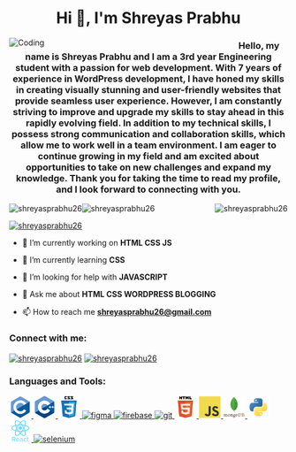 <h1 align="center">Hi 👋, I'm Shreyas Prabhu</h1>
<img align="left" alt="Coding" width="400" src="https://cdn.dribbble.com/users/1162077/screenshots/3848914/programmer.gif">
<div align="center">
  <h3>Hello, my name is Shreyas Prabhu and I am a 3rd year Engineering student with a passion for web development. With 7 years of experience in WordPress development, I have honed my skills in creating visually stunning and user-friendly websites that provide seamless user experience. However, I am constantly striving to improve and upgrade my skills to stay ahead in this rapidly evolving field. In addition to my technical skills, I possess strong communication and collaboration skills, which allow me to work well in a team environment. I am eager to continue growing in my field and am excited about opportunities to take on new challenges and expand my knowledge. Thank you for taking the time to read my profile, and I look forward to connecting with you.</h3>
</div>

<p align="center">
  <img align="left" src="https://github-readme-stats.vercel.app/api?username=shreyasprabhu26&show_icons=true&locale=en" alt="shreyasprabhu26" />
  <img align="right" src="https://github-readme-streak-stats.herokuapp.com/?user=shreyasprabhu26" alt="shreyasprabhu26" />
</p>
<p align="left"> <img src="https://komarev.com/ghpvc/?username=shreyasprabhu26&label=Profile%20views&color=0e75b6&style=flat" alt="shreyasprabhu26" /> </p>
<p align="left"> <a href="https://twitter.com/shreyasprabhu26" target="blank"><img src="https://img.shields.io/twitter/follow/shreyasprabhu26?logo=twitter&style=for-the-badge" alt="shreyasprabhu26" /></a> </p>

- 🔭 I’m currently working on **HTML CSS JS**

- 🌱 I’m currently learning **CSS**

- 🤝 I’m looking for help with **JAVASCRIPT**

- 💬 Ask me about **HTML CSS WORDPRESS BLOGGING**

- 📫 How to reach me **shreyasprabhu26@gmail.com**

<h3 align="left">Connect with me:</h3>
<p align="left">
<a href="https://twitter.com/shreyasprabhu26" target="blank"><img align="center" src="https://raw.githubusercontent.com/rahuldkjain/github-profile-readme-generator/master/src/images/icons/Social/twitter.svg" alt="shreyasprabhu26" height="30" width="40" /></a>
<a href="https://linkedin.com/in/shreyasprabhu26" target="blank"><img align="center" src="https://raw.githubusercontent.com/rahuldkjain/github-profile-readme-generator/master/src/images/icons/Social/linked-in-alt.svg" alt="shreyasprabhu26" height="30" width="40" /></a>
</p>

<h3 align="left">Languages and Tools:</h3>
<p align="left"> <a href="https://www.cprogramming.com/" target="_blank" rel="noreferrer"> <img src="https://raw.githubusercontent.com/devicons/devicon/master/icons/c/c-original.svg" alt="c" width="40" height="40"/> </a> <a href="https://www.w3schools.com/cpp/" target="_blank" rel="noreferrer"> <img src="https://raw.githubusercontent.com/devicons/devicon/master/icons/cplusplus/cplusplus-original.svg" alt="cplusplus" width="40" height="40"/> </a> <a href="https://www.w3schools.com/css/" target="_blank" rel="noreferrer"> <img src="https://raw.githubusercontent.com/devicons/devicon/master/icons/css3/css3-original-wordmark.svg" alt="css3" width="40" height="40"/> </a> <a href="https://www.figma.com/" target="_blank" rel="noreferrer"> <img src="https://www.vectorlogo.zone/logos/figma/figma-icon.svg" alt="figma" width="40" height="40"/> </a> <a href="https://firebase.google.com/" target="_blank" rel="noreferrer"> <img src="https://www.vectorlogo.zone/logos/firebase/firebase-icon.svg" alt="firebase" width="40" height="40"/> </a> <a href="https://git-scm.com/" target="_blank" rel="noreferrer"> <img src="https://www.vectorlogo.zone/logos/git-scm/git-scm-icon.svg" alt="git" width="40" height="40"/> </a> <a href="https://www.w3.org/html/" target="_blank" rel="noreferrer"> <img src="https://raw.githubusercontent.com/devicons/devicon/master/icons/html5/html5-original-wordmark.svg" alt="html5" width="40" height="40"/> </a> <a href="https://developer.mozilla.org/en-US/docs/Web/JavaScript" target="_blank" rel="noreferrer"> <img src="https://raw.githubusercontent.com/devicons/devicon/master/icons/javascript/javascript-original.svg" alt="javascript" width="40" height="40"/> </a> <a href="https://www.mongodb.com/" target="_blank" rel="noreferrer"> <img src="https://raw.githubusercontent.com/devicons/devicon/master/icons/mongodb/mongodb-original-wordmark.svg" alt="mongodb" width="40" height="40"/> </a> <a href="https://www.python.org" target="_blank" rel="noreferrer"> <img src="https://raw.githubusercontent.com/devicons/devicon/master/icons/python/python-original.svg" alt="python" width="40" height="40"/> </a> <a href="https://reactjs.org/" target="_blank" rel="noreferrer"> <img src="https://raw.githubusercontent.com/devicons/devicon/master/icons/react/react-original-wordmark.svg" alt="react" width="40" height="40"/> </a> <a href="https://www.selenium.dev" target="_blank" rel="noreferrer"> <img src="https://raw.githubusercontent.com/detain/svg-logos/780f25886640cef088af994181646db2f6b1a3f8/svg/selenium-logo.svg" alt="selenium" width="40" height="40"/> </a> </p>
